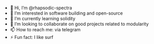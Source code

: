 - 👋 Hi, I’m @rhapsodic-spectra
- 👀 I’m interested in software building and open-source
- 🌱 I’m currently learning solidity
- 💞️ I’m looking to collaborate on good projects related to modularity
- 📫 How to reach me: via telegram
- ⚡ Fun fact: I like surf

<!---
rhapsodic-spectra/rhapsodic-spectra is a ✨ special ✨ repository because its `README.md` (this file) appears on your GitHub profile.
You can click the Preview link to take a look at your changes.
--->
